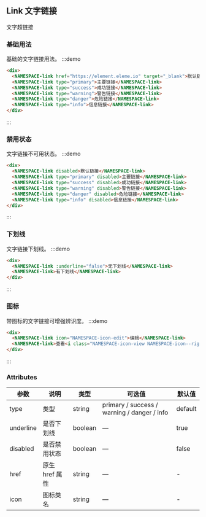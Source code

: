 ## Link 文字链接

文字超链接

### 基础用法
基础的文字链接用法。
:::demo
```html
<div>
  <NAMESPACE-link href="https://element.eleme.io" target="_blank">默认链接</NAMESPACE-link>
  <NAMESPACE-link type="primary">主要链接</NAMESPACE-link>
  <NAMESPACE-link type="success">成功链接</NAMESPACE-link>
  <NAMESPACE-link type="warning">警告链接</NAMESPACE-link>
  <NAMESPACE-link type="danger">危险链接</NAMESPACE-link>
  <NAMESPACE-link type="info">信息链接</NAMESPACE-link>
</div>
```
:::

### 禁用状态
文字链接不可用状态。
:::demo
```html
<div>
  <NAMESPACE-link disabled>默认链接</NAMESPACE-link>
  <NAMESPACE-link type="primary" disabled>主要链接</NAMESPACE-link>
  <NAMESPACE-link type="success" disabled>成功链接</NAMESPACE-link>
  <NAMESPACE-link type="warning" disabled>警告链接</NAMESPACE-link>
  <NAMESPACE-link type="danger" disabled>危险链接</NAMESPACE-link>
  <NAMESPACE-link type="info" disabled>信息链接</NAMESPACE-link>
</div>
```
:::

### 下划线
文字链接下划线。
:::demo
```html
<div>
  <NAMESPACE-link :underline="false">无下划线</NAMESPACE-link>
  <NAMESPACE-link>有下划线</NAMESPACE-link>
</div>
```
:::

### 图标

带图标的文字链接可增强辨识度。
:::demo
```html
<div>
  <NAMESPACE-link icon="NAMESPACE-icon-edit">编辑</NAMESPACE-link>
  <NAMESPACE-link>查看<i class="NAMESPACE-icon-view NAMESPACE-icon--right"></i> </NAMESPACE-link>
</div>
```
:::

### Attributes

| 参数           | 说明                           | 类型      | 可选值                               | 默认值  |
| -------------- | ------------------------------ | --------- | ------------------------------------ | ------- |
| type           | 类型                   | string  | primary / success / warning / danger / info | default |
| underline      | 是否下划线                         | boolean | —                                    | true    |
| disabled       | 是否禁用状态                       | boolean | —                                    | false   |
| href           | 原生 href 属性                     | string  | —                                    | -       |
| icon           | 图标类名                       | string  | —                                    | -       |
